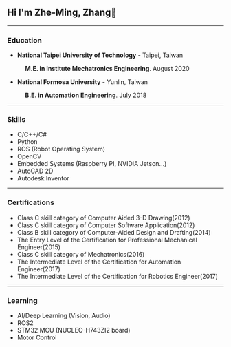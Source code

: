 ## Hi I'm Zhe-Ming, Zhang👋
------

### Education

  - **National Taipei University of Technology** - Taipei, Taiwan
    
    <span style="padding-left: 2ch;">**M.E. in Institute Mechatronics Engineering**. August 2020</span>

  - **National Formosa University** - Yunlin, Taiwan
    
    <span style="padding-left: 2ch;">**B.E. in Automation Engineering**. July 2018</span>

------

### Skills
  - C/C++/C#
  - Python
  - ROS (Robot Operating System)
  - OpenCV
  - Embedded Systems (Raspberry PI, NVIDIA Jetson...)
  - AutoCAD 2D
  - Autodesk Inventor

------

### Certifications
  - Class C skill category of Computer Aided 3-D Drawing(2012)
  - Class C skill category of Computer Software Application(2012)
  - Class B skill category of Computer-Aided Design and  Drafting(2014)
  - The Entry Level of the Certification for Professional  Mechanical Engineer(2015)
  - Class C skill category of Mechatronics(2016)
  - The Intermediate Level of the Certification for Automation  Engineer(2017)
  - The Intermediate Level of the Certification for Robotics  Engineer(2017)

------

### Learning
  - AI/Deep Learning (Vision, Audio)
  - ROS2
  - STM32 MCU (NUCLEO-H743ZI2 board)
  - Motor Control 
